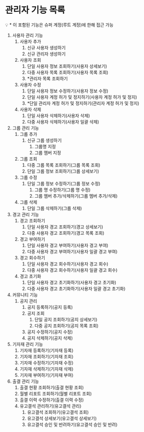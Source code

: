 # 관리자 기능 목록

<aside>
💡 * 이 포함된 기능은 슈퍼 계정(루트 계정)에 한해 접근 가능

</aside>

1. 사용자 관리 기능
    1. 사용자 추가
        1. 신규 사용자 생성하기
        2. 신규 관리자 생성하기
    2. 사용자 조회
        1. 단일 사용자 정보 조회하기(사용자 상세보기)
        2. 다중 사용자 목록 조회하기(사용자 목록 조회)
        3. \*관리자 목록 조회하기
    3. 사용자 수정
        1. 단일 사용자 정보 수정하기(사용자 정보 수정)
        2. 단일 사용자 계정 허가 및 정지하기(사용자 계정 허가 및 정지)
        3. \*단일 관리자 계정 허가 및 정지하기(관리자 계정 허가 및 정지)
    4. 사용자 삭제
        1. 단일 사용자 삭제하기(사용자 삭제)
        2. 다중 사용자 삭제하기(사용자 일괄 삭제)
2. 그룹 관리 기능
    1. 그룹 추가
        1. 신규 그룹 생성하기
            1. 그룹명 지정
            2. 그룹 멤버 지정
    2. 그룹 조회
        1. 다중 그룹 목록 조회하기(그룹 목록 조회)
        2. 단일 그룹 정보 조회하기(그룹 상세보기)
    3. 그룹 수정
        1. 단일 그룹 정보 수정하기(그룹 정보 수정)
            1. 그룹 명 수정하기(그룹 명 수정)
            2. 그룹 멤버 추가/삭제하기(그룹 멤버 추가/삭제)
    4. 그룹 삭제
        1. 단일 그룹 삭제하기(그룹 삭제)
3. 경고 관리 기능
    1. 경고 조회하기
        1. 단일 사용자 경고 조회하기(경고 상세보기)
        2. 다중 사용자 경고 조회하기(경고 목록 조회)
    2. 경고 부여하기
        1. 단일 사용자 경고 부여하기(사용자 경고 부여)
        2. 다중 사용자 경고 부여하기(사용자 일괄 경고 부여)
    3. 경고 회수하기
        1. 단일 사용자 경고 회수하기(사용자 경고 회수)
        2. 다중 사용자 경고 회수하기(사용자 일괄 경고 회수)
    4. 경고 초기화
        1. 단일 사용자 경고 초기화하기(사용자 경고 초기화)
        2. 다중 사용자 경고 초기화하기(사용자 일괄 경고 초기화)
4. 커뮤니티 기능
    1. 공지 관리
        1. 공지 등록하기(공지 등록)
        2. 공지 조회
            1. 단일 공지 조회하기(공지 상세보기)
            2. 다중 공지 조회하기(공지 목록 조회)
        3. 공지 수정하기(공지 수정)
        4. 공지 삭제하기(공지 삭제)
5. 기자재 관리 기능
    1. 기자재 등록하기(기자재 등록)
    2. 기자재 조회하기(기자재 조회)
    3. 기자재 수정하기(기자재 수정)
    4. 기자재 삭제하기(기자재 삭제)
    5. 기자재 부여하기(기자재 부여)
6. 출결 관리 기능
    1. 출결 현황 조회하기(출결 현황 조회)
    2. 월별 리포트 조회하기(월별 리포트 조회)
    3. 출결 이력 수정하기(출결 이력 수정)
    4. 유고결석 관리하기(유고결석 관리)
        1. 유고결석 조회하기(유고결석 조회)
        2. 유고결석 상세보기(유고결석 상세보기)
        3. 유고결석 승인 및 반려하기(유고결석 승인 및 반려)
